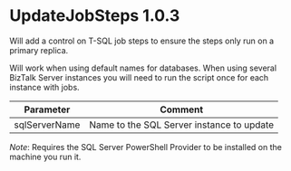 # UpdateJobSteps 1.0.3
Will add a control on T-SQL job steps to ensure the steps only run on a primary replica.

Will work when using default names for databases. When using several BizTalk Server instances you will need to run the script once for each instance with jobs.


| Parameter | Comment |
|-----------|---------|
| sqlServerName | Name to the SQL Server instance to update  |

*Note*: Requires the SQL Server PowerShell Provider to be installed on the machine you run it.
